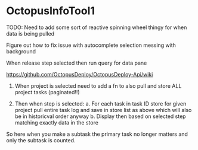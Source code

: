 # OctopusInfoTool1
TODO:
Need to add some sort of reactive spinning wheel thingy for when data is being pulled

Figure out how to fix issue with autocomplete selection messing with background

When release step selected then run query for data pane

https://github.com/OctopusDeploy/OctopusDeploy-Api/wiki

1. When project is selected need to add a fn to also pull and store ALL project tasks (paginated!!)

1. Then when step is selected:
  a. For each task in task ID store for given project pull entire task log and save in store list as above which will also be in historicval order anyway
  b. Display then based on selected step matching exactly data in the store

So here when you make a subtask the primary task no longer matters and only the subtask is counted.

